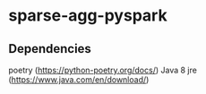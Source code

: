 # sparse-agg-pyspark

## Dependencies
poetry (https://python-poetry.org/docs/)
Java 8 jre (https://www.java.com/en/download/)
